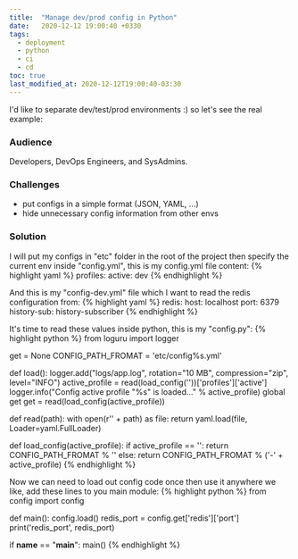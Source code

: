 ```yaml
---
title:  "Manage dev/prod config in Python"
date:   2020-12-12 19:00:40 +0330
tags:
  - deployment
  - python
  - ci
  - cd
toc: true
last_modified_at: 2020-12-12T19:00:40-03:30
---
```

I'd like to separate dev/test/prod environments :) so let's see the real example:

### Audience
Developers, DevOps Engineers, and SysAdmins.

### Challenges
- put configs in a simple format (JSON, YAML, ...)
- hide unnecessary config information from other envs

### Solution
I will put my configs in "etc" folder in the root of the project then specify the current env inside "config.yml", this is my config.yml file content:
{% highlight yaml %}
profiles:
    active: dev
{% endhighlight %}

And this is my "config-dev.yml" file which I want to read the redis configuration from:
{% highlight yaml %}
redis:
    host: localhost
    port: 6379
    history-sub: history-subscriber
{% endhighlight %}

It's time to read these values inside python, this is my "config.py":
{% highlight python %}
from loguru import logger

get = None
CONFIG_PATH_FROMAT = 'etc/config%s.yml'


def load():
    logger.add("logs/app.log", rotation="10 MB", compression="zip", level="INFO")
    active_profile = read(load_config(''))['profiles']['active']
    logger.info("Config active profile \"%s\" is loaded..." % active_profile)
    global get
    get = read(load_config(active_profile))


def read(path):
    with open(r'' + path) as file:
        return yaml.load(file, Loader=yaml.FullLoader)


def load_config(active_profile):
    if active_profile == '':
        return CONFIG_PATH_FROMAT % ''
    else:
        return CONFIG_PATH_FROMAT % ('-' + active_profile)
{% endhighlight %}


Now we can need to load out config code once then use it anywhere we like, add these lines to you main module:
{% highlight python %}
from config import config

def main():
    config.load()
    redis_port = config.get['redis']['port']
    print('redis_port', redis_port)


if __name__ == "__main__":
    main()
{% endhighlight %}